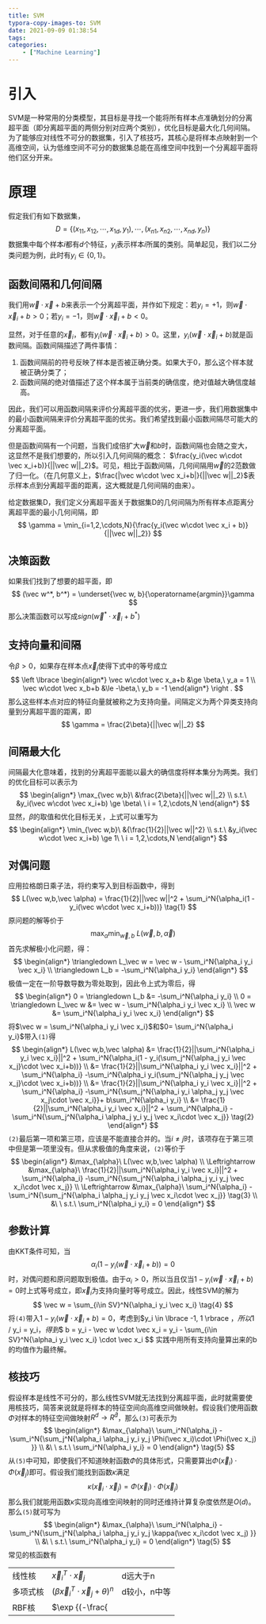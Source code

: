 ```yaml
---
title: SVM
typora-copy-images-to: SVM
date: 2021-09-09 01:38:54
tags: 
categories:
    - ["Machine Learning"]
---
```

# 引入
SVM是一种常用的分类模型，其目标是寻找一个能将所有样本点准确划分的分离超平面（即分离超平面的两侧分别对应两个类别），优化目标是最大化几何间隔。为了能够应对线性不可分的数据集，引入了核技巧，其核心是将样本点映射到一个高维空间，认为低维空间不可分的数据集总能在高维空间中找到一个分离超平面将他们区分开来。

# 原理
假定我们有如下数据集，
$$
D=\lbrace (x_{11}, x_{12}, \cdots, x_{1d}, y_1), \cdots, (x_{n1}, x_{n2}, \cdots, x_{nd}, y_n) \rbrace
$$
数据集中每个样本$i$都有$d$个特征，$y_i$表示样本$i$所属的类别。简单起见，我们以二分类问题为例，此时有$y_i\in \lbrace0, 1\rbrace$。

## 函数间隔和几何间隔
我们用$\vec w\cdot \vec x+b$来表示一个分离超平面，并作如下规定：若$y_i=+1$，则$\vec w\cdot \vec x_i+b > 0$；若$y_i=-1$，则$\vec w\cdot \vec x_i+b < 0$。

显然，对于任意的$\vec x_i$，都有$y_i(\vec w\cdot \vec x_i+b) > 0$。这里，$y_i(\vec w\cdot \vec x_i+b)$就是函数间隔。函数间隔描述了两件事情：

1. 函数间隔前的符号反映了样本是否被正确分类。如果大于0，那么这个样本就被正确分类了；
2. 函数间隔的绝对值描述了这个样本属于当前类的确信度，绝对值越大确信度越高。

因此，我们可以用函数间隔来评价分离超平面的优劣，更进一步，我们用数据集中的最小函数间隔来评价分离超平面的优劣。我们希望找到最小函数间隔尽可能大的分离超平面。

但是函数间隔有一个问题，当我们成倍扩大$\vec w$和$b$时，函数间隔也会随之变大，这显然不是我们想要的，所以引入几何间隔的概念：
$\frac{y_i(\vec w\cdot \vec x_i+b)}{||\vec w||_2}$。可见，相比于函数间隔，几何间隔用$\vec w$的2范数做了归一化。（在几何意义上，$\frac{|\vec w\cdot \vec x_i+b|}{||\vec w||_2}$表示样本点到分离超平面的距离，这大概就是几何间隔的由来）。

给定数据集D，我们定义分离超平面关于数据集D的几何间隔为所有样本点距离分离超平面的最小几何间隔，即
$$
\gamma = \min_{i=1,2,\cdots,N}{\frac{y_i(\vec w\cdot \vec x_i + b)}{||\vec w||_2}}
$$

## 决策函数
如果我们找到了想要的超平面，即
$$
(\vec w^*, b^*) = \underset{\vec w, b}{\operatorname{argmin}}\gamma
$$
那么决策函数可以写成$sign(\vec w^*\cdot \vec x_i+b^*)$

## 支持向量和间隔
令$\beta > 0$，如果存在样本点$\vec x_j$使得下式中的等号成立
$$
\left \lbrace 
\begin{align*}
\vec w\cdot \vec x_a+b &\ge \beta,\ y_a = 1 \\
\vec w\cdot \vec x_b+b &\le -\beta,\ y_b = -1
\end{align*}
\right .
$$
那么这些样本点对应的特征向量就被称之为支持向量。间隔定义为两个异类支持向量到分离超平面的距离，即
$$
\gamma = \frac{2\beta}{||\vec w||_2}
$$

## 间隔最大化
间隔最大化意味着，找到的分离超平面能以最大的确信度将样本集分为两类。我们的优化目标可以表示为
$$
\begin{align*}
\max_{\vec w,b}\ &\frac{2\beta}{||\vec w||_2} \\
s.t.\ &y_i(\vec w\cdot \vec x_i+b) \ge \beta\ \ i = 1,2,\cdots,N
\end{align*}
$$
显然，$\beta$的取值和优化目标无关，上式可以重写为
$$
\begin{align*}
\min_{\vec w,b}\ &{\frac{1}{2}||\vec w||^2} \\
s.t.\ &y_i(\vec w\cdot \vec x_i+b) \ge 1\ \ i = 1,2,\cdots,N
\end{align*}
$$

## 对偶问题
应用拉格朗日乘子法，将约束写入到目标函数中，得到
$$
L(\vec w,b,\vec \alpha) = \frac{1}{2}||\vec w||^2 + \sum_i^N{\alpha_i(1 - y_i(\vec w\cdot \vec x_i+b))} \tag{1}
$$
原问题的解等价于
$$
\max_{\alpha}{\min_{\vec w,b}\ {L(\vec w,b,\vec \alpha)}}
$$
首先求解极小化问题，得：
$$
\begin{align*}
\triangledown L_\vec w = \vec w - \sum_i^N{\alpha_i y_i \vec x_i} \\
\triangledown L_b = -\sum_i^N{\alpha_i y_i}
\end{align*}
$$
极值一定在一阶导数导数为零处取到，因此令上式为零后，得
$$
\begin{align*}
0 = \triangledown L_b &= -\sum_i^N{\alpha_i y_i} \\
0 = \triangledown L_\vec w &= \vec w - \sum_i^N{\alpha_i y_i \vec x_i} \\
\vec w &= \sum_i^N{\alpha_i y_i \vec x_i}
\end{align*}
$$
将$\vec w = \sum_i^N{\alpha_i y_i \vec x_i}$和$0= \sum_i^N{\alpha_i y_i}$带入`(1)`得
$$
\begin{align*}
L(\vec w,b,\vec \alpha) &= \frac{1}{2}||\sum_i^N{\alpha_i y_i  \vec x_i}||^2 + \sum_i^N{\alpha_i(1 - y_i(\sum_j^N{\alpha_j y_i \vec x_j}\cdot \vec x_i+b))} \\ 
&= \frac{1}{2}||\sum_i^N{\alpha_i y_i \vec x_i}||^2 + \sum_i^N{\alpha_i} -\sum_i^N{\alpha_i y_i(\sum_j^N{\alpha_j y_j \vec x_j}\cdot \vec x_i+b))} \\ 
&= \frac{1}{2}||\sum_i^N{\alpha_i y_i \vec x_i}||^2 + \sum_i^N{\alpha_i} -\sum_i^N{\sum_j^N{\alpha_i y_i \alpha_j y_j \vec x_j\cdot \vec x_i}}+ b\sum_i^N{\alpha_i y_i} \\ 
&= \frac{1}{2}||\sum_i^N{\alpha_i y_i \vec x_i}||^2 + \sum_i^N{\alpha_i} -\sum_i^N{\sum_j^N{\alpha_i \alpha_j y_i y_j \vec x_i\cdot \vec x_j}} \tag{2}
\end{align*}
$$
`(2)`最后第一项和第三项，应该是不能直接合并的。当$i \ne j$时，该项存在于第三项中但是第一项里没有。但从求极值的角度来说，`(2)`等价于
$$
\begin{align*}
&\max_{\alpha}\ L(\vec w,b,\vec \alpha) \\ 
\Leftrightarrow &\max_{\alpha}\ \frac{1}{2}||\sum_i^N{\alpha_i y_i \vec x_i}||^2 + \sum_i^N{\alpha_i} -\sum_i^N{\sum_j^N{\alpha_i \alpha_j y_i y_j \vec x_i\cdot \vec x_j}} \\ 
\Leftrightarrow &\max_{\alpha}\ \sum_i^N{\alpha_i} -\sum_i^N{\sum_j^N{\alpha_i \alpha_j y_i y_j \vec x_i\cdot \vec x_j}} \tag{3} \\
&\ \ s.t.\ \sum_i^N{\alpha_i y_i} = 0
\end{align*}
$$

## 参数计算
由KKT条件可知，当
$$
\alpha_i(1 - y_i(\vec w \cdot \vec x_i+b)) = 0
$$
时，对偶问题和原问题取到极值。由于$\alpha_i > 0$，所以当且仅当$1 - y_i(\vec w \cdot \vec x_i+b) = 0$时上式等号成立，即$\vec x_i$为支持向量时等号成立。因此，线性SVM的解为
$$
\vec w = \sum_{i\in SV}^N{\alpha_i y_i \vec x_i} \tag{4}
$$
将`(4)`带入$1 - y_i(\vec w \cdot \vec x_i+b) = 0$，考虑到$y_i \in \lbrace -1, 1 \rbrace $，所以$1 / y_i = y_i$，得到$$
b = y_i - \vec w \cdot \vec x_i = y_i - \sum_{i\in SV}^N{\alpha_i y_i \vec x_i} \cdot \vec x_i
$$
实践中用所有支持向量算出来的b的均值作为最终解。

## 核技巧
假设样本是线性不可分的，那么线性SVM就无法找到分离超平面，此时就需要使用核技巧，简答来说就是将样本的特征空间向高维空间做映射。假设我们使用函数$\Phi$对样本的特征空间做映射$R^d \rightarrow R^{\hat{d}}$，那么`(3)`可表示为
$$
\begin{align*}
&\max_{\alpha}\ \sum_i^N{\alpha_i} -\sum_i^N{\sum_j^N{\alpha_i \alpha_j y_i y_j \Phi(\vec x_i)\cdot \Phi(\vec x_j) }} \\
&\ \ s.t.\ \sum_i^N{\alpha_i y_i} = 0
\end{align*} \tag{5}
$$
从`(5)`中可知，即使我们不知道映射函数$\Phi$的具体形式，只需要算出$\Phi(\vec x_i)\cdot \Phi(\vec x_j)$即可。假设我们能找到函数$\kappa$满足
$$
\kappa(\vec x_i\cdot \vec x_j) = \Phi(\vec x_i)\cdot \Phi(\vec x_j)
$$
那么我们就能用函数$\kappa$实现向高维空间映射的同时还维持计算复杂度依然是$O(d)$。那么`(5)`就可写为
$$
\begin{align*}
&\max_{\alpha}\ \sum_i^N{\alpha_i} -\sum_i^N{\sum_j^N{\alpha_i \alpha_j y_i y_j \kappa(\vec x_i\cdot \vec x_j) }} \\
&\ \ s.t.\ \sum_i^N{\alpha_i y_i} = 0
\end{align*} \tag{5}
$$
常见的核函数有

||||
|----|---------|-|
|线性核|$\vec x_i^T\cdot \vec x_j$|d远大于n|
|多项式核|$(\beta \vec x_i^T\cdot \vec x_j + \theta)^n$|d较小，n中等|
|RBF核|$\exp {(-\frac{||\vec x_i - \vec x_j||^2}{2\sigma^2} )}$|d较小，n很大|
